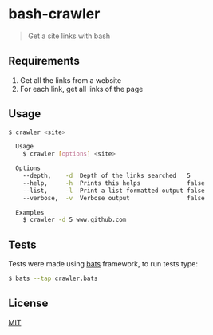 # bash-crawler

> Get a site links with bash

## Requirements

1. Get all the links from a website
2. For each link, get all links of the page

## Usage

```bash
$ crawler <site>

  Usage
    $ crawler [options] <site>

  Options
    --depth,    -d  Depth of the links searched   5
    --help,     -h  Prints this helps             false
    --list,     -l  Print a list formatted output false
    --verbose,  -v  Verbose output                false

  Examples
    $ crawler -d 5 www.github.com
```

## Tests

Tests were made using [bats][bats] framework, to run tests type:

```bash
$ bats --tap crawler.bats
```

## License

[MIT](/LICENSE)

[bats]: https://github.com/sstephenson/bats
